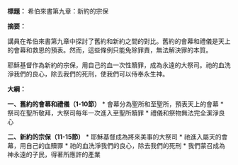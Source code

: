 **標題：** 希伯來書第九章：新約的宗保

**摘要：**

講員在希伯來書第九章中探討了舊約和新約之間的對比。舊約的會幕和禮儀是天上的會幕和救恩的預表。然而，這些條例只能免除罪責，無法解決罪的本質。

耶穌基督作為新約的宗保，用自己的血一次性贖罪，成為永遠的大祭司。祂的血洗淨我們的良心，除去我們的死刑，使我們可以侍奉永生神。

**大綱：**

**一、舊約的會幕和禮儀（1-10節）**
    * 會幕分為聖所和至聖所，預表天上的會幕
    * 祭司在聖所敬拜，大祭司每年一次進入至聖所贖罪
    * 禮儀和祭物無法完全潔淨良心

**二、新約的宗保（11-15節）**
    * 耶穌基督成為將來美事的大祭司
    * 祂進入屬天的會幕，用自己的血贖罪
    * 祂的血洗淨我們的良心，除去我們的死刑
    * 我們蒙召成為神永遠的子民，得著所應許的產業